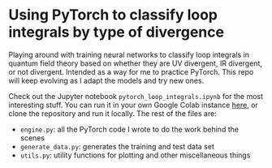# Using PyTorch to classify loop integrals by type of divergence

Playing around with training neural networks to classify loop integrals in quantum field theory based on whether they are UV divergent, IR divergent, or not divergent.  Intended as a way for me to practice PyTorch.  This repo will keep evolving as I adapt the models and try new ones.

Check out the Jupyter notebook `pytorch_loop_integrals.ipynb` for the most interesting stuff.  You can run it in your own Google Colab instance [here](https://colab.research.google.com/github/reedhodges/pytorch-loop-integrals/blob/main/pytorch_loop_integrals.ipynb), or clone the repository and run it locally. The rest of the files are:

- `engine.py`: all the PyTorch code I wrote to do the work behind the scenes
- `generate_data.py`: generates the training and test data set
- `utils.py`: utility functions for plotting and other miscellaneous things